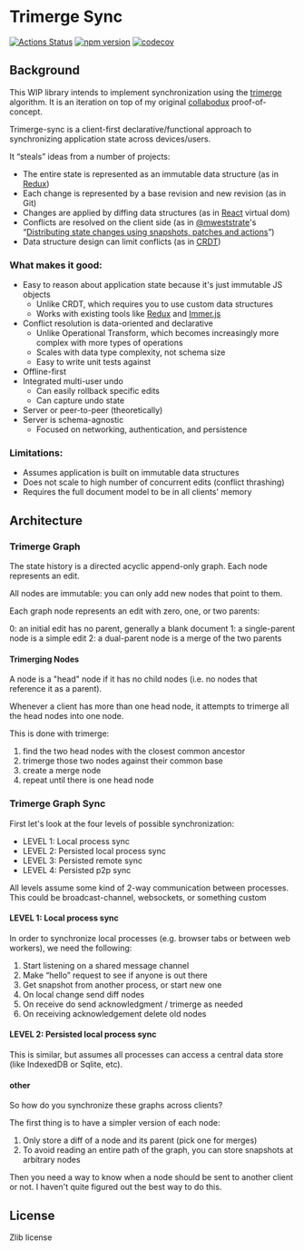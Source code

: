 # Trimerge Sync

[![Actions Status](https://github.com/marcello3d/trimerge-sync/workflows/Node%20CI/badge.svg)](https://github.com/marcello3d/trimerge-sync/actions)
[![npm version](https://badge.fury.io/js/trimerge-sync.svg)](https://badge.fury.io/js/trimerge-sync)
[![codecov](https://codecov.io/gh/marcello3d/trimerge-sync/branch/master/graph/badge.svg)](https://codecov.io/gh/marcello3d/trimerge-sync)

## Background

This WIP library intends to implement synchronization using the [trimerge](https://github.com/marcello3d/trimerge/) algorithm.
It is an iteration on top of my original [collabodux](https://github.com/marcello3d/collabodux) proof-of-concept.

Trimerge-sync is a client-first declarative/functional approach to synchronizing application state across devices/users.

It “steals” ideas from a number of projects:

- The entire state is represented as an immutable data structure (as in [Redux](https://redux.js.org))
- Each change is represented by a base revision and new revision (as in Git)
- Changes are applied by diffing data structures (as in [React](https://reactjs.org) virtual dom)
- Conflicts are resolved on the client side (as in [@mweststrate](https://github.com/mweststrate)'s
  “[Distributing state changes using snapshots, patches and actions](https://medium.com/@mweststrate/distributing-state-changes-using-snapshots-patches-and-actions-part-2-2f50d8363988)”)
- Data structure design can limit conflicts (as in [CRDT](https://en.wikipedia.org/wiki/Conflict-free_replicated_data_type))

### What makes it good:

- Easy to reason about application state because it's just immutable JS objects
  - Unlike CRDT, which requires you to use custom data structures
  - Works with existing tools like [Redux](https://redux.js.org) and
    [Immer.js](https://github.com/mweststrate/immer)
- Conflict resolution is data-oriented and declarative
  - Unlike Operational Transform, which becomes increasingly more complex with more types of operations
  - Scales with data type complexity, not schema size
  - Easy to write unit tests against
- Offline-first
- Integrated multi-user undo
  - Can easily rollback specific edits
  - Can capture undo state
- Server or peer-to-peer (theoretically)
- Server is schema-agnostic
  - Focused on networking, authentication, and persistence

### Limitations:

- Assumes application is built on immutable data structures
- Does not scale to high number of concurrent edits (conflict thrashing)
- Requires the full document model to be in all clients' memory

## Architecture

### Trimerge Graph

The state history is a directed acyclic append-only graph. Each node represents an edit.

All nodes are immutable: you can only add new nodes that point to them.

Each graph node represents an edit with zero, one, or two parents:

0: an initial edit has no parent, generally a blank document
1: a single-parent node is a simple edit
2: a dual-parent node is a merge of the two parents

#### Trimerging Nodes

A node is a "head" node if it has no child nodes (i.e. no nodes that reference it as a parent).

Whenever a client has more than one head node, it attempts to trimerge all the head nodes into one node.

This is done with trimerge:

1. find the two head nodes with the closest common ancestor
2. trimerge those two nodes against their common base
3. create a merge node
4. repeat until there is one head node

### Trimerge Graph Sync

First let's look at the four levels of possible synchronization:

- LEVEL 1: Local process sync
- LEVEL 2: Persisted local process sync
- LEVEL 3: Persisted remote sync
- LEVEL 4: Persisted p2p sync

All levels assume some kind of 2-way communication between processes. This could be broadcast-channel, websockets, or something custom

#### LEVEL 1: Local process sync

In order to synchronize local processes (e.g. browser tabs or between web workers), we need the following:

1. Start listening on a shared message channel
2. Make “hello” request to see if anyone is out there
3. Get snapshot from another process, or start new one
4. On local change send diff nodes
5. On receive do send acknowledgment / trimerge as needed
6. On receiving acknowledgement delete old nodes

#### LEVEL 2: Persisted local process sync

This is similar, but assumes all processes can access a central data store (like IndexedDB or Sqlite, etc).

#### other

So how do you synchronize these graphs across clients?

The first thing is to have a simpler version of each node:

1. Only store a diff of a node and its parent (pick one for merges)
2. To avoid reading an entire path of the graph, you can store snapshots at arbitrary nodes

Then you need a way to know when a node should be sent to another client or not. I haven't quite figured out the best way to do this.

## License

Zlib license
